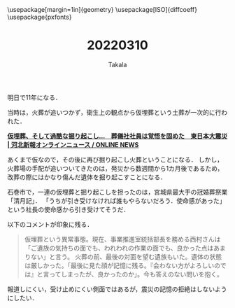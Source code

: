 ﻿---
title: 20220310
yesterday: 20220309
tomorrow: 20220311
days: 804
author: Takala
header-includes:
  - \usepackage[margin=1in]{geometry}
  - \usepackage[ISO]{diffcoeff}
  - \usepackage{pxfonts}
---


明日で11年になる．


当時は，火葬が追いつかず，衛生上の観点から仮埋葬という土葬が一次的に行われた．


**[仮埋葬、そして過酷な掘り起こし…　葬儀社社員は覚悟を固めた　東日本大震災 | 河北新報オンラインニュース / ONLINE NEWS](https://kahoku.news/articles/20220309khn000039.html)**


あくまで仮なので，その後に再び掘り起こし火葬ということになる．
しかし，火葬場の手配が追いついてきたのは，発災から数週間から1カ月後であるため，
改葬の際にはかなり傷んだ遺体を掘り起こすことになる．


石巻市で，一連の仮埋葬と掘り起こしを担ったのは，宮城県最大手の冠婚葬祭業「清月記」．
「うちが引き受けなければ誰もやらないだろう．使命感があった」という社長の使命感から引き受けてそうだ．


以下のコメントが印象に残る．

> 仮埋葬という異常事態。現在、事業推進室統括部長を務める西村さんは「ご遺族の気持ちの面でも、われわれの作業の面でも、良かった点はあまりない」と言う。
> 火葬の前、最後の対面を望む遺族もいた。遺体の状態は厳しかった。「最後に見た顔が記憶に残る。『会わない方がよろしいのでは』と言ってしまったが、良かったのか」。今も答えのない問いを抱く。


報道しにくい，受け止めにくい側面ではあるが，震災の記憶の拒絶はしないようにしたい．



